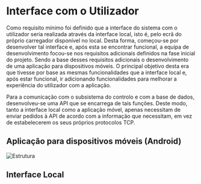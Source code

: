 # Interface com o Utilizador

Como requisito mínimo foi definido que a interface do sistema com o utilizador seria realizada através da interface local, isto é, pelo ecrã do próprio carregador disponível no local. Desta forma, começou-se por desenvolver tal interface e, após esta se encontrar funcional, a equipa de desenvolvimento focou-se nos requisitos adicionais definidos na fase inicial do projeto. Sendo a base desses requisitos adicionais o desenvolvimento de uma aplicação para dispositivos móveis. O principal objetivo desta era que tivesse por base as mesmas funcionalidades que a interface local e, após estar funcional, ir adicionando funcionalidades para melhorar a experiência do utilizador com a aplicação.

Para a comunicação com o subsistema do controlo e com a base de dados, desenvolveu-se uma API que se encarrega de tais funções. Deste modo, tanto a interface local como a aplicação móvel, apenas necessitam de enviar pedidos à API de acordo com a informação que necessitam, em vez de estabelecerem os seus próprios protocolos TCP.

## Aplicação para dispositivos móveis (Android)

![Estrutura](https://user-images.githubusercontent.com/47570179/105551406-98332480-5cfa-11eb-8036-3a1a130a4886.jpg)


## Interface Local
